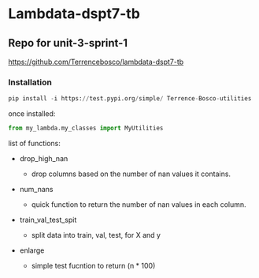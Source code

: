 # Lambdata-dspt7-tb

## Repo for unit-3-sprint-1
https://github.com/Terrencebosco/lambdata-dspt7-tb

### Installation

```python
pip install -i https://test.pypi.org/simple/ Terrence-Bosco-utilities
```

once installed:
```python
from my_lambda.my_classes import MyUtilities
```

list of functions:
- drop_high_nan
    - drop columns based on the number of nan values it contains. 

- num_nans
    - quick function to return the number of nan values in each column.

- train_val_test_spit
    - split data into train, val, test, for X and y

- enlarge 
    - simple test fucntion to return (n * 100)
